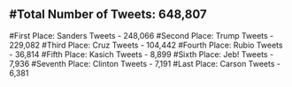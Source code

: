 #Total Number of Tweets: 648,807 
---
#First Place: Sanders Tweets - 248,066
#Second Place: Trump Tweets - 229,082
#Third Place: Cruz Tweets - 104,442
#Fourth Place: Rubio Tweets - 36,814
#Fifth Place: Kasich Tweets - 8,899
#Sixth Place: Jeb! Tweets - 7,936
#Seventh Place: Clinton Tweets - 7,191
#Last Place: Carson Tweets - 6,381
